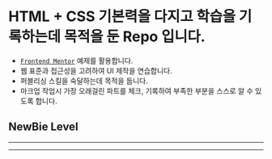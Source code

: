 # HTML + CSS 기본력을 다지고 학습을 기록하는데 목적을 둔 Repo 입니다.
- [`Frontend Mentor`](https://www.frontendmentor.io/) 예제를 활용합니다.
- 웹 표준과 접근성을 고려하여 UI 제작을 연습합니다.
- 퍼블리싱 스킬을 숙달하는데 목적을 둡니다.
- 마크업 작업시 가장 오래걸린 파트를 체크, 기록하여 부족한 부분을 스스로 알 수 있도록 합니다.

## NewBie Level

---


---
